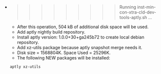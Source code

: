 * >>>>>>>>> Running inst-min-con-xtra-cld-dev-tools-aptly.sh ...
  * After this operation, 504 kB of additional disk space will be used.
  * Add aptly nightly build repository.
  * Install aptly version: 1.0.0+30+ga245b72 to create local debian repository.
  * Add xz-utils package because aptly snapshot merge needs it.
  * Disk size = 1568804K. Space Used = 25296K.
  * The following NEW packages will be installed:
  ```bash
  aptly xz-utils
  ```
